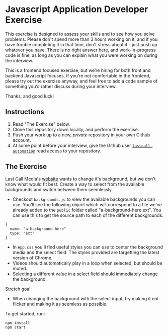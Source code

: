 Javascript Application Developer Exercise
=====================================

This exercise is designed to assess your skills and to see how you solve problems. Please don't spend more than 3 hours working on it, and if you have trouble completing it in that time, don't stress about it - just push up whatever you have. There is no right answer here, and work-in-progress code is fine, as long as you can explain what you were working on during the interview.

This is a frontend focused exercise, but we’re hiring for both front and backend Javascript focuses. If you’re not comfortable in the frontend, please try out the exercise anyway, and feel free to add a code sample of something you’d rather discuss during your interview.

Thanks, and good luck!

Instructions
------------

1. Read "The Exercise" below.
2. Clone this repository down locally, and perform the exercise.
3. Push your work up to a new, *private* repository in your own Github account.
4. At some point before your interview, give the Github user [`lastcall-automation`](https://github.com/lastcall-automation) read access to your repository.

The Exercise
------------

Last Call Media's [website](https://lastcallmedia.com) wants to change it's background, but we don't know what would fit best. Create a way to select from the available backgrounds and switch between them seemlessly.

* Checkout `backgrounds.js` to view the available backgrounds you can use. You'll see the following object which will correspond to a file we've already added to the `public` folder called "a-background-here.ext". You can use this to get the source path to each of the different backgrounds.
```
{
  name: "a-background-here"
  type: "ext"
}
```
* In `App.css` you'll find useful styles you can use to center the background media and the select field. The styles provided are targetting the latest version of Chrome.
* Videos should automatically play in a loop when selected, but should be muted.
* Selecting a different value in a select field should immediately change the background.

Stretch goal:
* When changing the background with the select input, try making it not flicker and making it as seemless as possible.

To get started, run:
```
npm install
npm start
```

